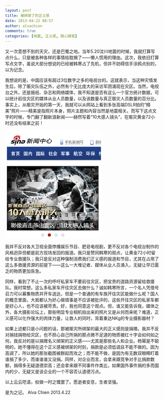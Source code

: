 ```yaml
---
layout: post
title: 被绑架了的正义感
date: 2013-04-22 08:57
author: alvachien
comments: true
categories: [地震, 正义感, 随心随笔]
---
```

又一次意想不到的天灾，还是巴蜀之地。当年5.20汶川地震的时候，我就打算写点什么，只是被各种各样的事情给耽搁了——懒人惯用的理由。这次，我依旧打算写点文字，虽说大部分想说的已经被韩寒占了先机，但并不妨碍信手涂鸦点别的，以为记念。

我想说的是，中国应该有超过3位数字之多的电视台的。这就表示，当这种灾情发生后，除了赈灾队伍之外，必然有个无比庞大的采访军团涌现在灾区。当然，电视台之外，还是报纸、杂志和网络媒体，我不知道是否有这么一个官方统计数据，可以统计前往灾区的媒体从业人员数量，以及该数量与真正赈灾人员数量的百分比。事实上，从赈灾开始的第一天，我就可以从网站上看到多张高端DSLR拍的“精美”照片——精美是指照片本身，照片主题和内容当然是地震相关。而写下这点文字的时候，专门翻了翻新浪新闻——赫然写着“10大感人镜头”，在赈灾黄金72小时还没有结束之前！

![十大感人镜头](/assets/uploads/2013/04/Sina1.png)

我并不反对各大卫视全面停播娱乐节目、肥皂电视剧，更不反对各个电视台制作的风格迥异但都是前方现场发回的报道。我只是赞同韩寒的观点，让黄金72小时留给专业救援队；我只是反对这种强制消费我们正义感的报道和节目，尤其在占用了这么多救援资源的前提下——这么一大堆记者、媒体从业人员涌入，无疑让早已匮乏的物质更加告急。

同样，看到了不止一次的呼吁私家车不要前往灾区，把宝贵的道路资源留给救援队。我时常想，这么多私家车开往灾区去做什么？诚如韩寒所言，一个名人凭借号召力可以募集物质并开车送达，但是一个普通的有车族开往灾区能做什么呢？国人的概念里面，大抵都认为好心做错事是不应该被批评的，这些开往灾区的私家车都是好心人，也不应该被苛责。好，我也同意这个观点。但，谁又能告诉我，媒体之外，各大摄影论坛上，那些明显专业相机拍出来的照片又是从何而来呢？难道，正义感可以化作强大的肉体力量，让救人的同时，背着重达NKg的专业摄影器材？

如果上述都只是小问题的话，那被赈灾所绑架的最大的正义感则是捐赠。我并不反对捐钱捐物给灾区，也不担心自己所捐的那点微不足道的物质被红十字会如何如之何，我反对的是以捐赠名义绑架的正义感——尤其是那些名人和企业。杨幂是不聪明的，她不懂得在这个正义感被绑架的时刻，捐款是必须低调且不能不做的。因为高调了，所以她的那张截图被群起而攻之；而不能不做，是因为有无数双眼睛盯着谁捐了多少，而谁谁谁又没捐。同样，对企业而言，会拿来跟竞争对手比捐款数额，捐得多无疑道德崇高；还会拿来跟不同事件作类比，如果国外事件捐的多而国内的少，无疑又是该企业的一个不容否认道德污点。

以上云云呓语，权做一时之慨罢了。愿逝者安息，生者坚强。

是为之记。
Alva Chien
2013.4.22
